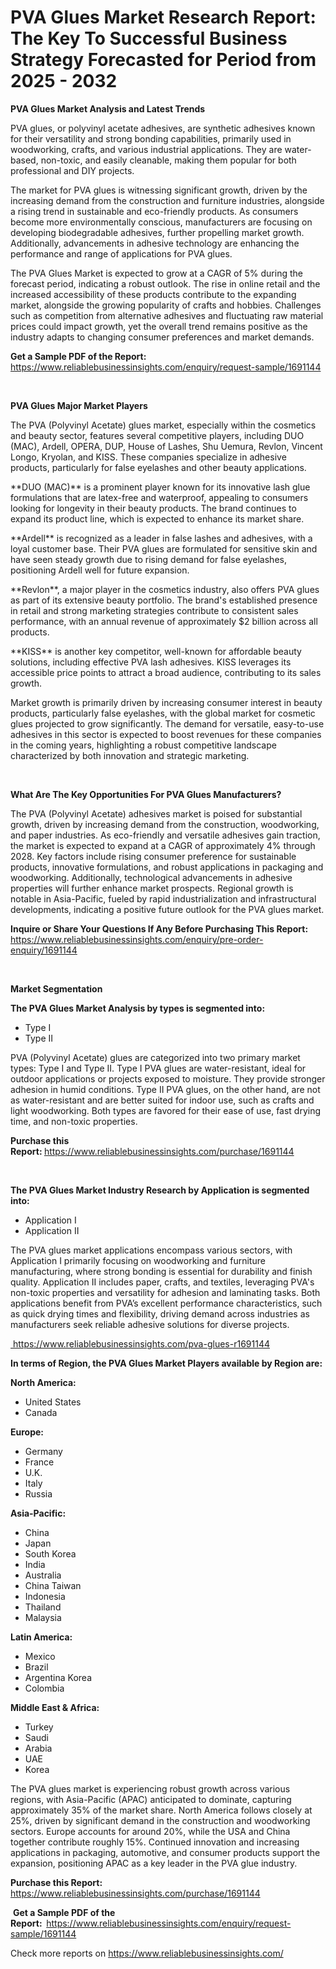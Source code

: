 <p><h1>PVA Glues Market Research Report: The Key To Successful Business Strategy Forecasted for Period from 2025 - 2032</h1></p><p><strong>PVA Glues Market Analysis and Latest Trends</strong></p>
<p><p>PVA glues, or polyvinyl acetate adhesives, are synthetic adhesives known for their versatility and strong bonding capabilities, primarily used in woodworking, crafts, and various industrial applications. They are water-based, non-toxic, and easily cleanable, making them popular for both professional and DIY projects. </p><p>The market for PVA glues is witnessing significant growth, driven by the increasing demand from the construction and furniture industries, alongside a rising trend in sustainable and eco-friendly products. As consumers become more environmentally conscious, manufacturers are focusing on developing biodegradable adhesives, further propelling market growth. Additionally, advancements in adhesive technology are enhancing the performance and range of applications for PVA glues.</p><p>The PVA Glues Market is expected to grow at a CAGR of 5% during the forecast period, indicating a robust outlook. The rise in online retail and the increased accessibility of these products contribute to the expanding market, alongside the growing popularity of crafts and hobbies. Challenges such as competition from alternative adhesives and fluctuating raw material prices could impact growth, yet the overall trend remains positive as the industry adapts to changing consumer preferences and market demands.</p></p>
<p><strong>Get a Sample PDF of the Report:&nbsp;</strong> <a href="https://www.reliablebusinessinsights.com/enquiry/request-sample/1691144?utm_campaign=39&utm_medium=2&utm_source=Github&utm_content=ia&utm_term=07012025&utm_id=pva-glues">https://www.reliablebusinessinsights.com/enquiry/request-sample/1691144</a></p>
<p>&nbsp;</p>
<p><strong>PVA Glues Major Market Players</strong></p>
<p><p>The PVA (Polyvinyl Acetate) glues market, especially within the cosmetics and beauty sector, features several competitive players, including DUO (MAC), Ardell, OPERA, DUP, House of Lashes, Shu Uemura, Revlon, Vincent Longo, Kryolan, and KISS. These companies specialize in adhesive products, particularly for false eyelashes and other beauty applications.</p><p>**DUO (MAC)** is a prominent player known for its innovative lash glue formulations that are latex-free and waterproof, appealing to consumers looking for longevity in their beauty products. The brand continues to expand its product line, which is expected to enhance its market share.</p><p>**Ardell** is recognized as a leader in false lashes and adhesives, with a loyal customer base. Their PVA glues are formulated for sensitive skin and have seen steady growth due to rising demand for false eyelashes, positioning Ardell well for future expansion.</p><p>**Revlon**, a major player in the cosmetics industry, also offers PVA glues as part of its extensive beauty portfolio. The brand's established presence in retail and strong marketing strategies contribute to consistent sales performance, with an annual revenue of approximately $2 billion across all products.</p><p>**KISS** is another key competitor, well-known for affordable beauty solutions, including effective PVA lash adhesives. KISS leverages its accessible price points to attract a broad audience, contributing to its sales growth.</p><p>Market growth is primarily driven by increasing consumer interest in beauty products, particularly false eyelashes, with the global market for cosmetic glues projected to grow significantly. The demand for versatile, easy-to-use adhesives in this sector is expected to boost revenues for these companies in the coming years, highlighting a robust competitive landscape characterized by both innovation and strategic marketing.</p></p>
<p>&nbsp;</p>
<p><strong>What Are The Key Opportunities For PVA Glues Manufacturers?</strong></p>
<p><p>The PVA (Polyvinyl Acetate) adhesives market is poised for substantial growth, driven by increasing demand from the construction, woodworking, and paper industries. As eco-friendly and versatile adhesives gain traction, the market is expected to expand at a CAGR of approximately 4% through 2028. Key factors include rising consumer preference for sustainable products, innovative formulations, and robust applications in packaging and woodworking. Additionally, technological advancements in adhesive properties will further enhance market prospects. Regional growth is notable in Asia-Pacific, fueled by rapid industrialization and infrastructural developments, indicating a positive future outlook for the PVA glues market.</p></p>
<p><strong>Inquire or Share Your Questions If Any Before Purchasing This Report:</strong> <a href="https://www.reliablebusinessinsights.com/enquiry/pre-order-enquiry/1691144?utm_campaign=39&utm_medium=2&utm_source=Github&utm_content=ia&utm_term=07012025&utm_id=pva-glues">https://www.reliablebusinessinsights.com/enquiry/pre-order-enquiry/1691144</a></p>
<p>&nbsp;</p>
<p><strong>Market Segmentation</strong></p>
<p><strong>The PVA Glues Market Analysis by types is segmented into:</strong></p>
<p><ul><li>Type I</li><li>Type II</li></ul></p>
<p><p>PVA (Polyvinyl Acetate) glues are categorized into two primary market types: Type I and Type II. Type I PVA glues are water-resistant, ideal for outdoor applications or projects exposed to moisture. They provide stronger adhesion in humid conditions. Type II PVA glues, on the other hand, are not as water-resistant and are better suited for indoor use, such as crafts and light woodworking. Both types are favored for their ease of use, fast drying time, and non-toxic properties.</p></p>
<p><strong>Purchase this Report:&nbsp;</strong><a href="https://www.reliablebusinessinsights.com/purchase/1691144?utm_campaign=39&utm_medium=2&utm_source=Github&utm_content=ia&utm_term=07012025&utm_id=pva-glues">https://www.reliablebusinessinsights.com/purchase/1691144</a></p>
<p>&nbsp;</p>
<p><strong>The PVA Glues Market Industry Research by Application is segmented into:</strong></p>
<p><ul><li>Application I</li><li>Application II</li></ul></p>
<p><p>The PVA glues market applications encompass various sectors, with Application I primarily focusing on woodworking and furniture manufacturing, where strong bonding is essential for durability and finish quality. Application II includes paper, crafts, and textiles, leveraging PVA's non-toxic properties and versatility for adhesion and laminating tasks. Both applications benefit from PVA’s excellent performance characteristics, such as quick drying times and flexibility, driving demand across industries as manufacturers seek reliable adhesive solutions for diverse projects.</p></p>
<p><a href="https://www.reliablebusinessinsights.com/pva-glues-r1691144?utm_campaign=39&utm_medium=2&utm_source=Github&utm_content=ia&utm_term=07012025&utm_id=pva-glues">&nbsp;https://www.reliablebusinessinsights.com/pva-glues-r1691144</a></p>
<p><strong>In terms of Region, the PVA Glues Market Players available by Region are:</strong></p>
<p>
    <p> <strong> North America: </strong>
        <ul>
            <li>United States</li>
            <li>Canada</li>
        </ul>
        </p> 
    <p> <strong> Europe: </strong>
        <ul>
            <li>Germany</li>
            <li>France</li>
            <li>U.K.</li>
            <li>Italy</li>
            <li>Russia</li>
        </ul>
        </p> 
    <p> <strong> Asia-Pacific: </strong>
        <ul>
            <li>China</li>
            <li>Japan</li>
            <li>South Korea</li>
            <li>India</li>
            <li>Australia</li>
            <li>China Taiwan</li>
            <li>Indonesia</li>
            <li>Thailand</li>
            <li>Malaysia</li>
        </ul>
        </p> 
    <p> <strong> Latin America: </strong>
        <ul>
            <li>Mexico</li>
            <li>Brazil</li>
            <li>Argentina Korea</li>
            <li>Colombia</li>
        </ul>
        </p> 
    <p> <strong> Middle East & Africa: </strong>
        <ul>
            <li>Turkey</li>
            <li>Saudi</li>
            <li>Arabia</li>
            <li>UAE</li>
            <li>Korea</li>
        </ul>
    </p>
    </p>
<p><p>The PVA glues market is experiencing robust growth across various regions, with Asia-Pacific (APAC) anticipated to dominate, capturing approximately 35% of the market share. North America follows closely at 25%, driven by significant demand in the construction and woodworking sectors. Europe accounts for around 20%, while the USA and China together contribute roughly 15%. Continued innovation and increasing applications in packaging, automotive, and consumer products support the expansion, positioning APAC as a key leader in the PVA glue industry.</p></p>
<p><strong>Purchase this Report: </strong><a href="https://www.reliablebusinessinsights.com/purchase/1691144?utm_campaign=39&utm_medium=2&utm_source=Github&utm_content=ia&utm_term=07012025&utm_id=pva-glues">https://www.reliablebusinessinsights.com/purchase/1691144</a></p>
<p>&nbsp;<strong>Get a Sample PDF of the Report:&nbsp;&nbsp;</strong><a href="https://www.reliablebusinessinsights.com/enquiry/request-sample/1691144?utm_campaign=39&utm_medium=2&utm_source=Github&utm_content=ia&utm_term=07012025&utm_id=pva-glues">https://www.reliablebusinessinsights.com/enquiry/request-sample/1691144</a></p>
<p><strong></strong></p>
<p>Check more reports on <a href="https://www.reliablebusinessinsights.com/?utm_campaign=39&utm_medium=2&utm_source=Github&utm_content=ia&utm_term=07012025&utm_id=pva-glues">https://www.reliablebusinessinsights.com/</a></p>